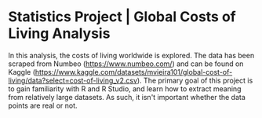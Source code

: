 # Statistics Project | Global Costs of Living Analysis
In this analysis, the costs of living worldwide is explored. The data has been scraped from Numbeo (https://www.numbeo.com/) and can be found on Kaggle (https://www.kaggle.com/datasets/mvieira101/global-cost-of-living/data?select=cost-of-living_v2.csv). 
The primary goal of this project is to gain familiarity with R and R Studio, and learn how to extract meaning from relatively large datasets. As such, it isn't important whether the data points are real or not.
